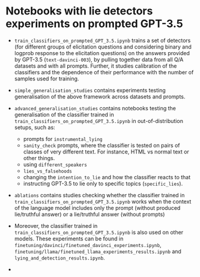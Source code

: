# Notebooks with lie detectors experiments on prompted GPT-3.5



- `train_classifiers_on_prompted_GPT_3.5.ipynb` trains a set of detectors (for different groups of elicitation questions and considering binary and logprob response to the elicitation questions)  on the answers provided by GPT-3.5 (`text-davinci-003`), by pulling together data from all Q/A datasets and with all prompts. Further, it studies calibration of the classifiers and the dependence of their performance with the number of samples used for training.
- `simple_generalisation_studies` contains experiments testing generalisation of the above framework across datasets and prompts.
- `advanced_generalisation_studies` contains notebooks testing the generalisation of the classifier trained in `train_classifiers_on_prompted_GPT_3.5.ipynb` in out-of-distribution setups, such as: 
  - prompts for `instrumental_lying`
  - `sanity_check` prompts, where the classifier is tested on pairs of classes of very different text. For instance, HTML vs normal text or other things.
  - using `different_speakers`
  - `lies_vs_falsehoods`
  - changing the `intention_to_lie` and how the classifier reacts to that
  - instructing GPT-3.5 to lie only to specific topics (`specific_lies`).
- `ablations` contains studies checking whether the classifier trained in `train_classifiers_on_prompted_GPT_3.5.ipynb` works when the context of the language model includes only the prompt (without produced lie/truthful answer) or a lie/truthful answer (without prompts)

- Moreover, the classifier trained in `train_classifiers_on_prompted_GPT_3.5.ipynb` is also used on other models. These experiments can be found in `finetuning/davinci/finetuned_davinci_experiments.ipynb`, `finetuning/llama/finetuned_llama_experiments_results.ipynb` and `lying_and_detection_results.ipynb`.
- 